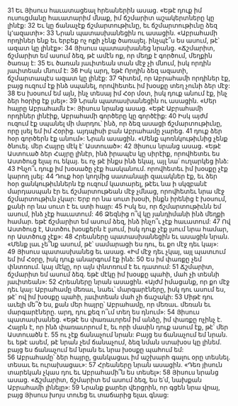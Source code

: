 31 Եւ Յիսուս հաւատացեալ հրեաներին ասաց. «Եթէ դուք իմ ուսուցմանը հաւատարիմ մնաք, իմ ճշմարիտ աշակերտները կը լինէք: 32 Եւ կը ճանաչէք ճշմարտութիւնը, եւ ճշմարտութիւնը ձեզ կ՚ազատի»: 33 Նրան պատասխանեցին ու ասացին. «Աբրահամի որդիներ ենք եւ երբեք ոչ ոքի չենք ծառայել. ինչպէ՞ս ես ասում, թէ՝ ազատ կը լինէք»: 34 Յիսուս պատասխանեց նրանց. «Ճշմարիտ, ճշմարիտ եմ ասում ձեզ, թէ ամէն ոք, որ մեղք է գործում, մեղքին ծառայ է: 35 Եւ ծառան յաւիտեան տան մէջ չի մնում, իսկ որդին յաւիտեան մնում է: 36 Իսկ արդ, եթէ Որդին ձեզ ազատի, ճշմարտապէս ազատ կը լինէք: 37 Գիտեմ, որ Աբրահամի որդիներ էք, բայց ուզում էք ինձ սպանել, որովհետեւ իմ խօսքը տեղ չունի ձեր մէջ: 38 Ես խօսում եմ այն, ինչ տեսայ իմ Հօր մօտ, իսկ դուք անում էք, ինչ ձեր հօրից էք լսել»: 39 Նրան պատասխանեցին ու ասացին. «Մեր հայրը Աբրահամն է»: Յիսուս նրանց ասաց. «Եթէ Աբրահամի որդիներ լինէիք, Աբրահամի գործերը կը գործէիք: 40 Իսկ այժմ ուզում էք սպանել մի մարդու՝ ինձ, որ ձեզ ասացի ճշմարտութիւնը, որը լսել եմ իմ Հօրից. այդպիսի բան Աբրահամը չարեց. 41 դուք ձեր հօր գործերն էք անում»: Նրան ասացին. «Մենք պոռնկութիւնից չենք ծնուել. մեր Հայրը մէկ է՝ Աստուած»: 42 Յիսուս նրանց ասաց. «Եթէ Աստուած ձեր Հայրը լինէր, ինձ իրապէս կը սիրէիք, որովհետեւ ես Աստծուց ելայ ու եկայ. եւ ոչ թէ ինքս ինձ եկայ, այլ նա՛ ուղարկեց ինձ: 43 Ինչո՞ւ դուք իմ խօսածը չէք հասկանում. որովհետեւ իմ խօսքը չէք կարող լսել: 44 Դուք հօր կողմից սատանայի զաւակներ էք, եւ ձեր հօր ցանկութիւններն էք ուզում կատարել, թէեւ նա ի սկզբանէ մարդասպան էր եւ ճշմարտութեան մէջ չմնաց, որովհետեւ նրա մէջ ճշմարտութիւն չկար: Երբ որ նա սուտ խօսի, ինքն իրենից է խօսում, քանի որ նա սուտ է եւ ստի հայր: 45 Իսկ ես, որ ճշմարտութիւնն եմ ասում, ինձ չէք հաւատում: 46 Ձեզնից ո՞վ կը յանդիմանի ինձ մեղքի համար. եթէ ճշմարիտ եմ ասում ձեզ, ինձ ինչո՞ւ չէք հաւատում: 47 Ով Աստծուց է, Աստծու խօսքերն է լսում, իսկ դուք չէք լսում նրա համար, որ Աստծուց չէք»: 48 Հրեաները պատասխանեցին եւ ասացին նրան. «Մենք լաւ չե՞նք ասում, թէ՝ սամարացի ես դու, եւ քո մէջ դեւ կայ»: 49 Յիսուս պատասխանեց եւ ասաց. «Իմ մէջ դեւ չկայ, այլ պատւում եմ իմ Հօրը, իսկ դուք անարգում էք ինձ: 50 Ես իմ փառքը չեմ փնտռում. կայ մէկը, որ այն փնտռում է եւ դատում: 51 Ճշմարիտ, ճշմարիտ եմ ասում ձեզ. եթէ մէկը իմ խօսքը պահի, մահ չի տեսնի յաւիտեան»: 52 Հրեաները նրան ասացին. «Այժմ իմացանք, որ քո մէջ դեւ կայ: Աբրահամը մեռաւ, նաեւ՝ մարգարէները, իսկ դու ասում ես, թէ՝ ով իմ խօսքը պահի, յաւիտեան մահ չի ճաշակի: 53 Միթէ դու աւելի մե՞ծ ես, քան մեր հայրը՝ Աբրահամը, որ մեռաւ. մեռան եւ մարգարէները. արդ, դու քեզ ո՞ւմ տեղ ես դնում»: 54 Յիսուս պատասխանեց. «Եթէ ես փառաւորեմ իմ անձը, իմ փառքը ոչինչ է. Հայրն է, որ ինձ փառաւորում է, եւ որի մասին դուք ասում էք, թէ՝ մեր Աստուածն է. 55 ու չէք ճանաչում նրան: Բայց ես ճանաչում եմ նրան. եւ եթէ ասեմ, թէ նրան չեմ ճանաչում, ձեզ նման ստախօս կը լինեմ. բայց ես ճանաչում եմ նրան եւ նրա խօսքը պահում եմ: 56 Աբրահամը՝ ձեր հայրը, ցանկացաւ իմ աշխարհ գալու օրը տեսնել. տեսաւ եւ ուրախացաւ»: 57 Հրեաները նրան ասացին. «Դեռ յիսուն տարեկան չկաս դու եւ Աբրահամի՞ն ես տեսել»: 58 Յիսուս նրանց ասաց. «Ճշմարիտ, ճշմարիտ եմ ասում ձեզ, ես ե՛մ, նախքան Աբրահամի լինելը»: 59 Նրանք քարեր վերցրին, որ գցեն նրա վրայ, բայց Յիսուս խոյս տուեց եւ տաճարից ելաւ գնաց:
